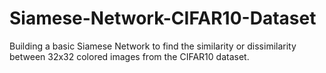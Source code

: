 # Siamese-Network-CIFAR10-Dataset
Building a basic Siamese Network to find the similarity or dissimilarity between 32x32 colored images from the CIFAR10 dataset.
